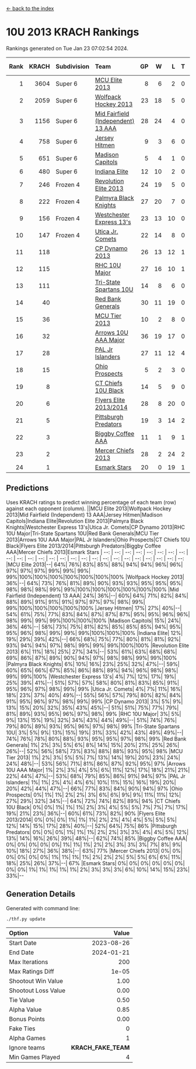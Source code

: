 [<- back to the index](readme.md)
# 10U 2013 KRACH Rankings
Rankings generated on Tue Jan 23 07:02:54 2024.

Rank|KRACH|Subdivision|Team|GP|W|L|T|OTW|OTL|SoS|Exp Wins|Win Diff
---:|---:|:---|:---|---:|---:|---:|---:|---:|---:|---:|---:|---:
1|3604|Super 6|[MCU Elite 2013](https://gamesheetstats.com/seasons/3664/teams/140889/schedule)|8|6|2|0|0|0|1252|6.8|-0.0
2|2059|Super 6|[Wolfpack Hockey 2013](https://gamesheetstats.com/seasons/3664/teams/140894/schedule)|23|18|5|0|0|1|900|18.8|-0.0
3|1156|Super 6|[Mid Fairfield (Independent) 13 AAA](https://gamesheetstats.com/seasons/3664/teams/140891/schedule)|28|24|4|0|2|0|329|24.8|-0.0
4|758|Super 6|[Jersey Hitmen](https://gamesheetstats.com/seasons/3664/teams/140893/schedule)|9|3|6|0|0|1|2100|3.8|-0.0
5|651|Super 6|[Madison Capitols](https://gamesheetstats.com/seasons/3664/teams/162460/schedule)|5|4|1|0|1|0|198|4.9|0.0
6|480|Super 6|[Indiana Elite](https://gamesheetstats.com/seasons/3664/teams/144358/schedule)|12|10|2|0|0|0|145|10.9|0.0
7|246|Frozen 4|[Revolution Elite 2013](https://gamesheetstats.com/seasons/3664/teams/140904/schedule)|24|19|5|0|2|1|210|19.8|-0.0
8|222|Frozen 4|[Palmyra Black Knights](https://gamesheetstats.com/seasons/3664/teams/140906/schedule)|27|20|7|0|0|2|334|20.8|-0.0
9|156|Frozen 4|[Westchester Express 13's](https://gamesheetstats.com/seasons/3664/teams/140899/schedule)|23|13|10|0|0|2|446|13.8|-0.0
10|147|Frozen 4|[Utica Jr. Comets](https://gamesheetstats.com/seasons/3664/teams/140900/schedule)|22|14|8|0|3|0|249|14.8|-0.0
11|118||[CP Dynamo 2013](https://gamesheetstats.com/seasons/3664/teams/140901/schedule)|26|13|12|1|2|1|325|14.3|-0.0
12|115||[RHC 10U Major](https://gamesheetstats.com/seasons/3664/teams/140895/schedule)|27|16|10|1|1|2|232|17.3|-0.0
13|111||[Tri-State Spartans 10U](https://gamesheetstats.com/seasons/3664/teams/144359/schedule)|14|8|6|0|0|1|250|8.9|0.0
14|40||[Red Bank Generals](https://gamesheetstats.com/seasons/3664/teams/140896/schedule)|30|11|19|0|0|2|303|11.8|-0.0
15|36||[MCU Tier 2013](https://gamesheetstats.com/seasons/3664/teams/140890/schedule)|10|2|8|0|2|0|492|2.8|-0.0
16|32||[Arrows 10U AAA Major](https://gamesheetstats.com/seasons/3664/teams/140902/schedule)|36|19|17|0|0|1|151|19.8|-0.0
17|28||[PAL Jr Islanders](https://gamesheetstats.com/seasons/3664/teams/140903/schedule)|27|11|12|4|2|1|110|13.8|-0.0
18|15||[Ohio Prospects](https://gamesheetstats.com/seasons/3664/teams/199158/schedule)|5|2|3|0|0|0|118|2.9|0.0
19|8||[CT Chiefs 10U Black](https://gamesheetstats.com/seasons/3664/teams/140892/schedule)|14|5|9|0|0|0|46|5.8|-0.0
20|6||[Flyers Elite 2013/2014](https://gamesheetstats.com/seasons/3664/teams/140898/schedule)|28|8|20|0|0|0|57|8.8|-0.0
21|5||[Pittsburgh Predators](https://gamesheetstats.com/seasons/3664/teams/140907/schedule)|19|3|14|2|0|0|138|4.8|-0.0
22|3||[Biggby Coffee AAA](https://gamesheetstats.com/seasons/3664/teams/144357/schedule)|11|1|9|1|1|0|213|2.4|0.0
23|2||[Mercer Chiefs 2013](https://gamesheetstats.com/seasons/3664/teams/140897/schedule)|28|2|24|2|0|0|127|3.8|-0.0
24|1||[Esmark Stars](https://gamesheetstats.com/seasons/3664/teams/140905/schedule)|20|0|19|1|0|1|135|1.4|0.0

## Predictions
Uses KRACH ratings to predict winning percentage of each team (row) against each opponent (column).
||MCU Elite 2013|Wolfpack Hockey 2013|Mid Fairfield (Independent) 13 AAA|Jersey Hitmen|Madison Capitols|Indiana Elite|Revolution Elite 2013|Palmyra Black Knights|Westchester Express 13's|Utica Jr. Comets|CP Dynamo 2013|RHC 10U Major|Tri-State Spartans 10U|Red Bank Generals|MCU Tier 2013|Arrows 10U AAA Major|PAL Jr Islanders|Ohio Prospects|CT Chiefs 10U Black|Flyers Elite 2013/2014|Pittsburgh Predators|Biggby Coffee AAA|Mercer Chiefs 2013|Esmark Stars
| --: | --: | --: | --: | --: | --: | --: | --: | --: | --: | --: | --: | --: | --: | --: | --: | --: | --: | --: | --: | --: | --: | --: | --: | --: 
|MCU Elite 2013|--| 64%| 76%| 83%| 85%| 88%| 94%| 94%| 96%| 96%| 97%| 97%| 97%| 99%| 99%| 99%| 99%|100%|100%|100%|100%|100%|100%|100%
|Wolfpack Hockey 2013| 36%|--| 64%| 73%| 76%| 81%| 89%| 90%| 93%| 93%| 95%| 95%| 95%| 98%| 98%| 98%| 99%| 99%|100%|100%|100%|100%|100%|100%
|Mid Fairfield (Independent) 13 AAA| 24%| 36%|--| 60%| 64%| 71%| 82%| 84%| 88%| 89%| 91%| 91%| 91%| 97%| 97%| 97%| 98%| 99%| 99%|100%|100%|100%|100%|100%
|Jersey Hitmen| 17%| 27%| 40%|--| 54%| 61%| 75%| 77%| 83%| 84%| 87%| 87%| 87%| 95%| 95%| 96%| 96%| 98%| 99%| 99%| 99%|100%|100%|100%
|Madison Capitols| 15%| 24%| 36%| 46%|--| 58%| 73%| 75%| 81%| 82%| 85%| 85%| 85%| 94%| 95%| 95%| 96%| 98%| 99%| 99%| 99%|100%|100%|100%
|Indiana Elite| 12%| 19%| 29%| 39%| 42%|--| 66%| 68%| 75%| 77%| 80%| 81%| 81%| 92%| 93%| 94%| 94%| 97%| 98%| 99%| 99%| 99%|100%|100%
|Revolution Elite 2013|  6%| 11%| 18%| 25%| 27%| 34%|--| 53%| 61%| 63%| 68%| 68%| 69%| 86%| 87%| 89%| 90%| 94%| 97%| 98%| 98%| 99%| 99%|100%
|Palmyra Black Knights|  6%| 10%| 16%| 23%| 25%| 32%| 47%|--| 59%| 60%| 65%| 66%| 67%| 85%| 86%| 88%| 89%| 94%| 96%| 98%| 98%| 99%| 99%|100%
|Westchester Express 13's|  4%|  7%| 12%| 17%| 19%| 25%| 39%| 41%|--| 51%| 57%| 57%| 58%| 80%| 81%| 83%| 85%| 91%| 95%| 96%| 97%| 98%| 99%| 99%
|Utica Jr. Comets|  4%|  7%| 11%| 16%| 18%| 23%| 37%| 40%| 49%|--| 55%| 56%| 57%| 79%| 80%| 82%| 84%| 91%| 95%| 96%| 97%| 98%| 99%| 99%
|CP Dynamo 2013|  3%|  5%|  9%| 13%| 15%| 20%| 32%| 35%| 43%| 45%|--| 51%| 51%| 75%| 77%| 79%| 81%| 89%| 93%| 95%| 96%| 97%| 98%| 99%
|RHC 10U Major|  3%|  5%|  9%| 13%| 15%| 19%| 32%| 34%| 43%| 44%| 49%|--| 51%| 74%| 76%| 79%| 80%| 89%| 93%| 95%| 96%| 97%| 98%| 99%
|Tri-State Spartans 10U|  3%|  5%|  9%| 13%| 15%| 19%| 31%| 33%| 42%| 43%| 49%| 49%|--| 74%| 76%| 78%| 80%| 88%| 93%| 95%| 95%| 97%| 98%| 99%
|Red Bank Generals|  1%|  2%|  3%|  5%|  6%|  8%| 14%| 15%| 20%| 21%| 25%| 26%| 26%|--| 52%| 56%| 58%| 73%| 83%| 88%| 88%| 93%| 95%| 98%
|MCU Tier 2013|  1%|  2%|  3%|  5%|  5%|  7%| 13%| 14%| 19%| 20%| 23%| 24%| 24%| 48%|--| 53%| 56%| 71%| 81%| 86%| 87%| 92%| 95%| 97%
|Arrows 10U AAA Major|  1%|  2%|  3%|  4%|  5%|  6%| 11%| 12%| 17%| 18%| 21%| 21%| 22%| 44%| 47%|--| 53%| 68%| 79%| 85%| 86%| 91%| 94%| 97%
|PAL Jr Islanders|  1%|  1%|  2%|  4%|  4%|  6%| 10%| 11%| 15%| 16%| 19%| 20%| 20%| 42%| 44%| 47%|--| 66%| 77%| 83%| 84%| 90%| 94%| 97%
|Ohio Prospects|  0%|  1%|  1%|  2%|  2%|  3%|  6%|  6%|  9%|  9%| 11%| 11%| 12%| 27%| 29%| 32%| 34%|--| 64%| 72%| 74%| 82%| 89%| 94%
|CT Chiefs 10U Black|  0%|  0%|  1%|  1%|  1%|  2%|  3%|  4%|  5%|  5%|  7%|  7%|  7%| 17%| 19%| 21%| 23%| 36%|--| 60%| 61%| 73%| 82%| 90%
|Flyers Elite 2013/2014|  0%|  0%|  0%|  1%|  1%|  1%|  2%|  2%|  4%|  4%|  5%|  5%|  5%| 12%| 14%| 15%| 17%| 28%| 40%|--| 52%| 64%| 75%| 86%
|Pittsburgh Predators|  0%|  0%|  0%|  1%|  1%|  1%|  2%|  2%|  3%|  3%|  4%|  4%|  5%| 12%| 13%| 14%| 16%| 26%| 39%| 48%|--| 62%| 74%| 85%
|Biggby Coffee AAA|  0%|  0%|  0%|  0%|  0%|  1%|  1%|  1%|  2%|  2%|  3%|  3%|  3%|  7%|  8%|  9%| 10%| 18%| 27%| 36%| 38%|--| 63%| 77%
|Mercer Chiefs 2013|  0%|  0%|  0%|  0%|  0%|  0%|  1%|  1%|  1%|  1%|  2%|  2%|  2%|  5%|  5%|  6%|  6%| 11%| 18%| 25%| 26%| 37%|--| 67%
|Esmark Stars|  0%|  0%|  0%|  0%|  0%|  0%|  0%|  0%|  1%|  1%|  1%|  1%|  1%|  2%|  3%|  3%|  3%|  6%| 10%| 14%| 15%| 23%| 33%|--

## Generation Details

Generated with command line:
```
./thf.py update
```

| Option | Value |
| :----- | ----: |
| Start Date | 2023-08-26 |
| End Date | 2024-01-21 |
| Max Iterations | 200 |
| Max Ratings Diff | 1e-05 |
| Shootout Win Value | 1.00 |
| Shootout Loss Value | 0.00 |
| Tie Value | 0.50 |
| Alpha Value | 0.85 |
| Bonus Points | 0.00 |
| Fake Ties | 0 |
| Alpha Games | 1 |
| Ignore teams | __KRACH_FAKE_TEAM__ |
| Min Games Played | 4 |

